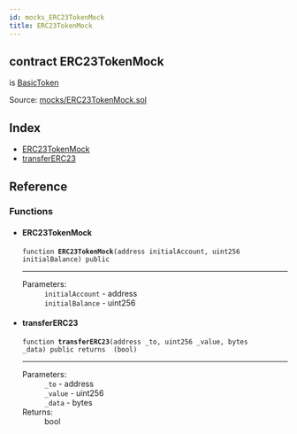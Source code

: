 ```yaml
---
id: mocks_ERC23TokenMock
title: ERC23TokenMock
---
```


<div class="contract-doc"><div class="contract"><h2 class="contract-header"><span class="contract-kind">contract</span> ERC23TokenMock</h2><p class="base-contracts"><span>is</span> <a href="token_BasicToken.html">BasicToken</a></p><div class="source">Source: <a href="https://github.com/OpenZeppelin/zeppelin-solidity/blob/v1.5.0/contracts/mocks/ERC23TokenMock.sol" target="_blank">mocks/ERC23TokenMock.sol</a></div></div><div class="index"><h2>Index</h2><ul><li><a href="mocks_ERC23TokenMock.html#ERC23TokenMock">ERC23TokenMock</a></li><li><a href="mocks_ERC23TokenMock.html#transferERC23">transferERC23</a></li></ul></div><div class="reference"><h2>Reference</h2><div class="functions"><h3>Functions</h3><ul><li><div class="item function"><span id="ERC23TokenMock" class="anchor-marker"></span><h4 class="name">ERC23TokenMock</h4><div class="body"><code class="signature">function <strong>ERC23TokenMock</strong><span>(address initialAccount, uint256 initialBalance) </span><span>public </span></code><hr/><dl><dt><span class="label-parameters">Parameters:</span></dt><dd><div><code>initialAccount</code> - address</div><div><code>initialBalance</code> - uint256</div></dd></dl></div></div></li><li><div class="item function"><span id="transferERC23" class="anchor-marker"></span><h4 class="name">transferERC23</h4><div class="body"><code class="signature">function <strong>transferERC23</strong><span>(address _to, uint256 _value, bytes _data) </span><span>public </span><span>returns  (bool) </span></code><hr/><dl><dt><span class="label-parameters">Parameters:</span></dt><dd><div><code>_to</code> - address</div><div><code>_value</code> - uint256</div><div><code>_data</code> - bytes</div></dd><dt><span class="label-return">Returns:</span></dt><dd>bool</dd></dl></div></div></li></ul></div></div></div>
